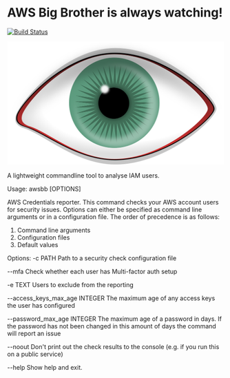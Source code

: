 # AWS Big Brother is always watching!


[![Build Status](https://travis-ci.org/jae2/awsbigbrother.svg?branch=master)](https://travis-ci.org/jae2/awsbigbrother)

![Big Brother is always watching!](https://github.com/jae2/awsbigbrother/blob/master/assets/eye-309755_1280.png?raw=true)


A lightweight commandline tool to analyse IAM users. 


Usage: awsbb [OPTIONS]

  AWS Credentials reporter. This command checks your AWS account users for
  security issues. Options can either be specified as command line arguments
  or in a configuration file. The order of precedence is as follows:

1. Command line arguments
2. Configuration files
3. Default values

Options:
  -c PATH                        Path to a security check configuration file
  
  --mfa                          Check whether each user has Multi-factor auth
                                 setup
                                 
  -e TEXT                        Users to exclude from the reporting
  
  --access_keys_max_age INTEGER  The maximum age of any access keys the user
                                 has configured
                                 
  --password_max_age INTEGER     The maximum age of a password in days. If the
                                 password has not been changed in this amount
                                 of days the command will report an issue
                                 
  --noout                        Don't print out the check results to the
                                 console (e.g. if you run this on a public
                                 service)
                                 
  --help                         Show help and exit.

